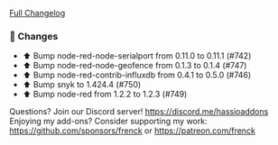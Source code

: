 [Full Changelog][changelog]

### 🔨  Changes

- ⬆️ Bump node-red-node-serialport from 0.11.0 to 0.11.1 (#742)
- ⬆️ Bump node-red-node-geofence from 0.1.3 to 0.1.4 (#747)
- ⬆️ Bump node-red-contrib-influxdb from 0.4.1 to 0.5.0 (#746)
- ⬆️ Bump snyk to 1.424.4 (#750)
- ⬆️ Bump node-red from 1.2.2 to 1.2.3 (#749)

[changelog]: https://github.com/hassio-addons/addon-node-red/compare/v7.2.7...v7.2.8

Questions? Join our Discord server! https://discord.me/hassioaddons
Enjoying my add-ons? Consider supporting my work:
https://github.com/sponsors/frenck or https://patreon.com/frenck